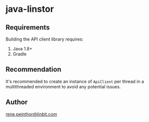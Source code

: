 # java-linstor

## Requirements

Building the API client library requires:
1. Java 1.8+
2. Gradle

## Recommendation

It's recommended to create an instance of `ApiClient` per thread in a multithreaded environment to avoid any potential issues.

## Author

rene.peinthor@linbit.com

